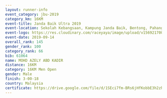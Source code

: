```yaml
---
layout: runner-info 
event_category: jbu-2019 
category_km: 16KM 
event-title: Janda Baik Ultra 2019 
event-location: Sekolah Kebangsaan, Kampung Janda Baik, Bentong, Pahang, Malaysia 
event-logo: https://res.cloudinary.com/raceyaya/image/upload/v1569217009/logo/janda-baik_vch1pc.jpg 
event-date: 2019-09-14
overall_rank: 145
gender_rank: 100
category_rank: 66
bib: 61064
name: MOHD AZELY ABD KADIR
distance: 16KM
category: 16KM Men Open
gender: Male
finish: 3-00-18
country: Malaysia
certificate: https://drive.google.com/file/d/1SEci7fm-BRs6jHfKobbE3h2zhtszbaoi/view?usp=sharing
---
```

